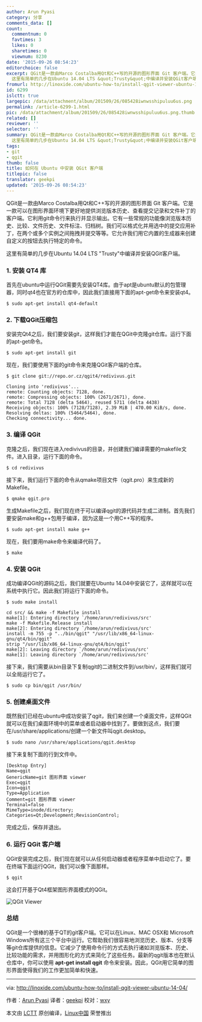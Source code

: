 ```yaml
---
author: Arun Pyasi
category: 分享
comments_data: []
count:
  commentnum: 0
  favtimes: 3
  likes: 0
  sharetimes: 0
  viewnum: 8230
date: '2015-09-26 08:54:23'
editorchoice: false
excerpt: QGit是一款由Marco Costalba用Qt和C++写的开源的图形界面 Git 客户端。它是一款可以在图形界面环境下更好地提供浏览版本历史、查看提交记录和文件补丁的客户端。它利用git命令行来执行并显示输出。它有一些常规的功能像浏览版本历史、比较、文件历史、文件标注、归档树。我们可以格式化并用选中的提交应用补丁，在两个或多个实例之间拖拽并提交等等。它允许我们用它内置的生成器来创建自定义的按钮去执行特定的命令。
  这里有简单的几步在Ubuntu 14.04 LTS &quot;Trusty&quot;中编译并安装QGit客户端。 1. 安装 QT4 库 首先在ubuntu中运行QGit需要先
fromurl: http://linoxide.com/ubuntu-how-to/install-qgit-viewer-ubuntu-14-04/
id: 6299
islctt: true
largepic: /data/attachment/album/201509/26/085428iwnwsshipuluu6us.png
permalink: /article-6299-1.html
pic: /data/attachment/album/201509/26/085428iwnwsshipuluu6us.png.thumb.jpg
related: []
reviewer: ''
selector: ''
summary: QGit是一款由Marco Costalba用Qt和C++写的开源的图形界面 Git 客户端。它是一款可以在图形界面环境下更好地提供浏览版本历史、查看提交记录和文件补丁的客户端。它利用git命令行来执行并显示输出。它有一些常规的功能像浏览版本历史、比较、文件历史、文件标注、归档树。我们可以格式化并用选中的提交应用补丁，在两个或多个实例之间拖拽并提交等等。它允许我们用它内置的生成器来创建自定义的按钮去执行特定的命令。
  这里有简单的几步在Ubuntu 14.04 LTS &quot;Trusty&quot;中编译并安装QGit客户端。 1. 安装 QT4 库 首先在ubuntu中运行QGit需要先
tags:
- git
- qgit
thumb: false
title: 如何在 Ubuntu 中安装 QGit 客户端
titlepic: false
translator: geekpi
updated: '2015-09-26 08:54:23'
---
```


QGit是一款由Marco Costalba用Qt和C++写的开源的图形界面 Git 客户端。它是一款可以在图形界面环境下更好地提供浏览版本历史、查看提交记录和文件补丁的客户端。它利用git命令行来执行并显示输出。它有一些常规的功能像浏览版本历史、比较、文件历史、文件标注、归档树。我们可以格式化并用选中的提交应用补丁，在两个或多个实例之间拖拽并提交等等。它允许我们用它内置的生成器来创建自定义的按钮去执行特定的命令。


这里有简单的几步在Ubuntu 14.04 LTS "Trusty"中编译并安装QGit客户端。


### 1. 安装 QT4 库


首先在ubuntu中运行QGit需要先安装QT4库。由于apt是ubuntu默认的包管理器，同时qt4也在官方的仓库中，因此我们直接用下面的apt-get命令来安装qt4。



```
$ sudo apt-get install qt4-default

```

### 2. 下载QGit压缩包


安装完Qt4之后，我们要安装git，这样我们才能在QGit中克隆git仓库。运行下面的apt-get命令。



```
$ sudo apt-get install git

```

现在，我们要使用下面的git命令来克隆QGit客户端的仓库。



```
$ git clone git://repo.or.cz/qgit4/redivivus.git

Cloning into 'redivivus'...
remote: Counting objects: 7128, done.
remote: Compressing objects: 100% (2671/2671), done.
remote: Total 7128 (delta 5464), reused 5711 (delta 4438)
Receiving objects: 100% (7128/7128), 2.39 MiB | 470.00 KiB/s, done.
Resolving deltas: 100% (5464/5464), done.
Checking connectivity... done.

```

### 3. 编译 QGit


克隆之后，我们现在进入redivivus的目录，并创建我们编译需要的makefile文件。进入目录，运行下面的命令。



```
$ cd redivivus

```

接下来，我们运行下面的命令从qmake项目文件（qgit.pro）来生成新的Makefile。



```
$ qmake qgit.pro

```

生成Makefile之后，我们现在终于可以编译qgit的源代码并生成二进制。首先我们要安装make和g++包用于编译，因为这是一个用C++写的程序。



```
$ sudo apt-get install make g++

```

现在，我们要用make命令来编译代码了。



```
$ make

```

### 4. 安装 QGit


成功编译QGit的源码之后，我们就要在Ubuntu 14.04中安装它了，这样就可以在系统中执行它。因此我们将运行下面的命令。



```
$ sudo make install

cd src/ && make -f Makefile install
make[1]: Entering directory `/home/arun/redivivus/src'
make -f Makefile.Release install
make[2]: Entering directory `/home/arun/redivivus/src'
install -m 755 -p "../bin/qgit" "/usr/lib/x86_64-linux-gnu/qt4/bin/qgit"
strip "/usr/lib/x86_64-linux-gnu/qt4/bin/qgit"
make[2]: Leaving directory `/home/arun/redivivus/src'
make[1]: Leaving directory `/home/arun/redivivus/src'

```

接下来，我们需要从bin目录下复制qgit的二进制文件到/usr/bin/，这样我们就可以全局运行它了。



```
$ sudo cp bin/qgit /usr/bin/

```

### 5. 创建桌面文件


既然我们已经在ubuntu中成功安装了qgit，我们来创建一个桌面文件，这样QGit就可以在我们桌面环境中的菜单或者启动器中找到了。要做到这点，我们要在/usr/share/applications/创建一个新文件叫qgit.desktop。



```
$ sudo nano /usr/share/applications/qgit.desktop

```

接下来复制下面的行到文件中。



```
[Desktop Entry]
Name=qgit
GenericName=git 图形界面 viewer
Exec=qgit
Icon=qgit
Type=Application
Comment=git 图形界面 viewer
Terminal=false
MimeType=inode/directory;
Categories=Qt;Development;RevisionControl;

```

完成之后，保存并退出。


### 6. 运行 QGit 客户端


QGit安装完成之后，我们现在就可以从任何启动器或者程序菜单中启动它了。要在终端下面运行QGit，我们可以像下面那样。



```
$ qgit

```

这会打开基于Qt4框架图形界面模式的QGit。


![QGit Viewer](/data/attachment/album/201509/26/085428iwnwsshipuluu6us.png)


### 总结


QGit是一个很棒的基于QT的git客户端。它可以在Linux、MAC OSX和 Microsoft Windows所有这三个平台中运行。它帮助我们很容易地浏览历史、版本、分支等等git仓库提供的信息。它减少了使用命令行的方式去执行诸如浏览版本、历史、比较功能的需求，并用图形化的方式来简化了这些任务。最新的qgit版本也在默认仓库中，你可以使用 **apt-get install qgit** 命令来安装。因此，QGit用它简单的图形界面使得我们的工作更加简单和快速。




---


via: <http://linoxide.com/ubuntu-how-to/install-qgit-viewer-ubuntu-14-04/>


作者：[Arun Pyasi](http://linoxide.com/author/arunp/) 译者：[geekpi](https://github.com/geekpi) 校对：[wxy](https://github.com/wxy)


本文由 [LCTT](https://github.com/LCTT/TranslateProject) 原创编译，[Linux中国](https://linux.cn/) 荣誉推出